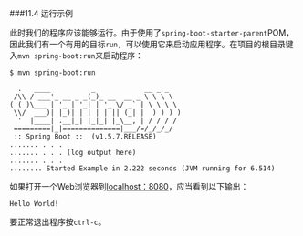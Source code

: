 ###11.4 运行示例

此时我们的程序应该能够运行。由于使用了`spring-boot-starter-parent`POM，因此我们有一个有用的目标`run`，可以使用它来启动应用程序。在项目的根目录键入`mvn spring-boot:run`来启动程序：

```
$ mvn spring-boot:run

  .   ____          _            __ _ _
 /\\ / ___'_ __ _ _(_)_ __  __ _ \ \ \ \
( ( )\___ | '_ | '_| | '_ \/ _` | \ \ \ \
 \\/  ___)| |_)| | | | | || (_| |  ) ) ) )
  '  |____| .__|_| |_|_| |_\__, | / / / /
 =========|_|==============|___/=/_/_/_/
 :: Spring Boot ::  (v1.5.7.RELEASE)
....... . . .
....... . . . (log output here)
....... . . .
........ Started Example in 2.222 seconds (JVM running for 6.514)
```

如果打开一个Web浏览器到[localhost：8080](http://localhost:8080)，应当看到以下输出：

```
Hello World!
```

要正常退出程序按`ctrl-c`。
